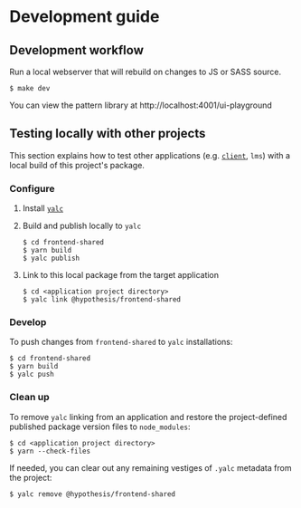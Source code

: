 # Development guide

## Development workflow

Run a local webserver that will rebuild on changes to JS or SASS source.

```shell
$ make dev
```

You can view the pattern library at http://localhost:4001/ui-playground

## Testing locally with other projects

This section explains how to test other applications (e.g. [`client`](https://github.com/hypothesis/client), `lms`) with
a local build of this project's package.

### Configure

1. Install [`yalc`](https://www.npmjs.com/package/yalc)
2. Build and publish locally to `yalc`

   ```shell
   $ cd frontend-shared
   $ yarn build
   $ yalc publish
   ```

3. Link to this local package from the target application

   ```shell
   $ cd <application project directory>
   $ yalc link @hypothesis/frontend-shared
   ```

### Develop

To push changes from `frontend-shared` to `yalc` installations:

```shell
$ cd frontend-shared
$ yarn build
$ yalc push
```

### Clean up

To remove `yalc` linking from an application and restore the project-defined
published package version files to `node_modules`:

```shell
$ cd <application project directory>
$ yarn --check-files
```

If needed, you can clear out any remaining vestiges of `.yalc` metadata from
the project:

```shell
$ yalc remove @hypothesis/frontend-shared
```
